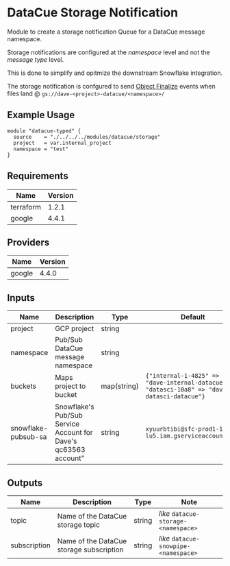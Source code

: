 # DataCue Storage Notification

Module to create a storage notification Queue for a DataCue message namespace.

Storage notifications are configured at the _namespace_ level and not the _message type_ level.

This is done to simplify and opitmize the downstream Snowflake integration.

The storage notification is confgured to send
[Object Finalize](https://cloud.google.com/storage/docs/pubsub-notifications#events) events when
files land @ `gs://dave-<project>-datacue/<namespace>/`

## Example Usage

```hcl
module "datacue-typed" {
  source    = "./../../../modules/datacue/storage"
  project   = var.internal_project
  namespace = "test"
}
```

## Requirements

| Name | Version |
| -- | -- |
| terraform | 1.2.1 |
| google    | 4.4.1 |

## Providers

| Name   | Version |
|--------|---------|
| google | 4.4.0   |

## Inputs

| Name | Description | Type | Default | Required |
| -- | -- | -- | -- | -- | 
| project | GCP project | string | | Yes |
| namespace | Pub/Sub DataCue message namespace | string | | Yes |
| buckets | Maps project to bucket | map(string) | ```{"internal-1-4825" => "dave-internal-datacue", "datasci-10a8" => "dave-datasci-datacue"}``` | No |
| snowflake-pubsub-sa | Snowflake's Pub/Sub Service Account for Dave's qc63563 account" | string | `xyuurbtibi@sfc-prod1-1-lu5.iam.gserviceaccount.com` | No |

## Outputs

| Name | Description | Type | Note |
| -- | -- | -- | -- |
| topic | Name of the DataCue storage topic | string | _like_ `datacue-storage-<namespace>`|
| subscription | Name of the DataCue storage subscription | string | _like_ `datacue-snowpipe-<namespace>`|